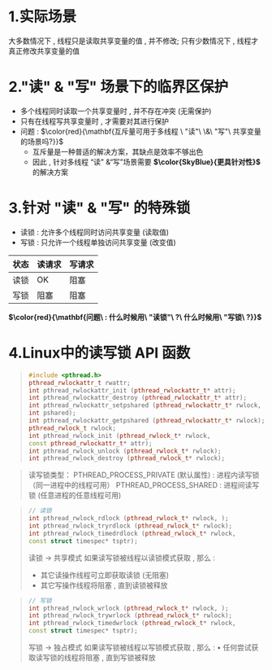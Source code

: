 # 1.实际场景

大多数情况下 , 线程只是读取共享变量的值 , 并不修改;
只有少数情况下 , 线程才真正修改共享变量的值

# 2."读" \& "写" 场景下的临界区保护

- 多个线程同时读取一个共享变量时 , 并不存在冲突 (无需保护)
- 只有在线程写共享变量时 , 才需要对其进行保护
- 问题 : $\color{red}{\mathbf{互斥量可用于多线程 \ "读"\  \&\ "写"\ 共享变量的场景吗?}}$​
  - 互斥量是一种普适的解决方案，其缺点是效率不够出色
  - 因此 , 针对多线程 “读” &“写”场景需要 **$\color{SkyBlue}{更具针对性}$** 的解决方案

# 3.针对 "读" \& "写" 的特殊锁

- 读锁 : 允许多个线程同时访问共享变量 (读取值)
- 写锁 : 只允许一个线程单独访问共享变量 (改变值)

| 状态 | 读请求 | 写请求 |
| ---- | ------ | ------ |
| 读锁 | OK     | 阻塞   |
| 写锁 | 阻塞   | 阻塞   |

**$\color{red}{\mathbf{问题\ : 什么时候用\ "读锁"\ ?\ 什么时候用\ "写锁\ ?}}$**

# 4.Linux中的读写锁 API 函数

> ```c++
> #include <pthread.h>
> pthread_rwlockattr_t rwattr;
> int pthread_rwlockattr_init (pthread_rwlockattr_t* attr);
> int pthread_rwlockattr_destroy (pthread_rwlockattr_t* attr);
> int pthread_rwlockattr_setpshared (pthread_rwlockattr_t* rwlock,
> int pshared);
> int pthread_rwlockattr_getpshared (pthread_rwlockattr_t* rwlock);
> pthread_rwlock_t rwlock;
> int pthread_rwlock_init (pthread_rwlock_t* rwlock,
> const pthread_rwlockattr_t* attr);
> int pthread_rwlock_unlock (pthread_rwlock_t* rwlock);
> int pthread_rwlock_destroy (pthread_rwlock_t* rwlock);
> ```



> 读写锁类型：
> PTHREAD_PROCESS_PRIVATE (默认属性) : 进程内读写锁（同一进程中的线程可用）
> PTHREAD_PROCESS_SHARED : 进程间读写锁 (任意进程的任意线程可用)



> ```c++
> // 读锁
> int pthread_rwlock_rdlock (pthread_rwlock_t* rwlock, );
> int pthread_rwlock_tryrdlock (pthread_rwlock_t* rwlock);
> int pthread_rwlock_timedrdlock (pthread_rwlock_t* rwlock,
> const struct timespec* tsptr);
> 
> ```
>
> 读锁 -> 共享模式
> 如果读写锁被线程以读锁模式获取 , 那么 :
>
> - 其它读操作线程可立即获取读锁 (无阻塞)
> - 其它写操作线程将阻塞 , 直到读锁被释放







> ```c++
> // 写锁
> int pthread_rwlock_wrlock (pthread_rwlock_t* rwlock, );
> int pthread_rwlock_trywrlock (pthread_rwlock_t* rwlock);
> int pthread_rwlock_timedwrlock (pthread_rwlock_t* rwlock,
> const struct timespec* tsptr);
> ```
>
> 写锁 -> 独占模式
> 如果读写锁被线程以写锁模式获取 , 那么 : 
> • 任何尝试获取读写锁的线程将阻塞 , 直到写锁被释放
